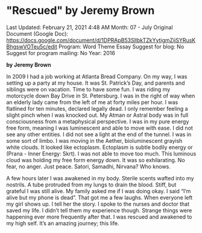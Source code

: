 # "Rescued" by Jeremy Brown

Last Updated: February 21, 2021 4:48 AM
Month: 07 - July
Original Document (Google Doc): https://docs.google.com/document/d/1DPRApB53SllbkTZkYytigmZijSYRusKBhgswVOTeu5c/edit
Program: Word Theme Essay
Suggest for blog: No
Suggest for program mailing: No
Year: 2016

**by Jeremy Brown**

In 2009 I had a job working at Atlanta Bread Company. On my way, I was setting up a party at my house. It was St. Patrick’s Day, and parents and siblings were on vacation. Time to have some fun. I was riding my motorcycle down Bay Drive in St. Petersburg. I was in the right of way when an elderly lady came from the left of me at forty miles per hour. I was flatlined for ten minutes, declared legally dead. I only remember feeling a slight pinch when I was knocked out. My Atman or Astral body was in full consciousness from a metaphysical perspective. I was in my pure energy free form, meaning I was luminescent and able to move with ease. I did not see any other entities. I did not see a light at the end of the tunnel. I was in some sort of limbo. I was moving in the Aether, bioluminescent grayish white clouds. It looked like ectoplasm. Ectoplasm is subtle bodily energy or (Prana - Inner Energy: Skrt). I was not able to move too much. This luminous cloud was holding my free form energy down. It was so exhilarating. No fear, no anger. Just peace. Satori, Samadhi, Nirvana? Who knows.

A few hours later I was awakened in my body. Sterile scents wafted into my nostrils. A tube protruded from my lungs to drain the blood. Stiff, but grateful I was still alive. My family asked me if I was doing okay. I said “I’m alive but my phone is dead”. That got me a few laughs. When everyone left my girl shows up. I tell her the story. I spoke to the nurses and doctor that saved my life. I didn’t tell them my experience though. Strange things were happening ever more frequently after that. I was rescued and awakened to my high self. It’s an amazing journey; this life.